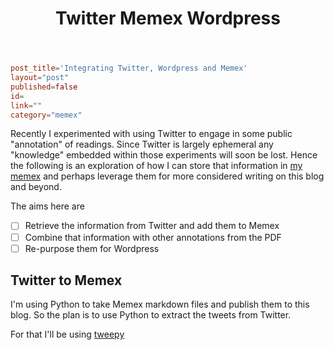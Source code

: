 ﻿---
title: Twitter Memex Wordpress
---
```toml
post_title='Integrating Twitter, Wordpress and Memex'
layout="post"
published=false
id=
link=""
category="memex"
```

Recently I experimented with using Twitter to engage in some public "annotation" of readings. Since Twitter is largely ephemeral any "knowledge" embedded within those experiments will soon be lost. Hence the following is an exploration of how I can store that information in [my memex](https://djon.es/blog/2020/07/07/getting-started-with-memex/) and perhaps leverage them for more considered writing on this blog and beyond.

The aims here are

- [ ] Retrieve the information from Twitter and add them to Memex
- [ ] Combine that information with other annotations from the PDF
- [ ] Re-purpose them for Wordpress

## Twitter to Memex

I'm using Python to take Memex markdown files and publish them to this blog. So the plan is to use Python to extract the tweets from Twitter.

For that I'll be using [tweepy](http://docs.tweepy.org/en/latest/getting_started.html)